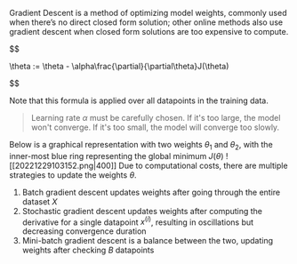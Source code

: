 

Gradient Descent is a method of optimizing model weights, commonly used when there’s no direct closed form solution; other online methods also use gradient descent when closed form solutions are too expensive to compute.

$$

 \theta := \theta - \alpha\frac{\partial}{\partial\theta}J(\theta) 

$$

Note that this formula is applied over all datapoints in the training data.

> Learning rate $\alpha$ must be carefully chosen. If it's too large, the model won't converge. If it's too small, the model will converge too slowly.

Below is a graphical representation with two weights $\theta_1$ and $\theta_2$, with the inner-most blue ring representing the global minimum $J(\theta)$
![[20221229103152.png|400]]
Due to computational costs, there are multiple strategies to update the weights $\theta$.
1.  Batch gradient descent updates weights after going through the entire dataset $X$
2.  Stochastic gradient descent updates weights after computing the derivative for a single datapoint $x^{(i)}$, resulting in oscillations but decreasing convergence duration
3.  Mini-batch gradient descent is a balance between the two, updating weights after checking $B$ datapoints


